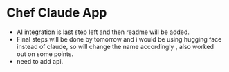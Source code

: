 # Chef Claude App
- AI integration is last step left and then readme will be added.
- Final steps will be done by tomorrow and i would be using hugging face instead of claude, so will change the name accordingly , also worked out on some points.
- need to add api.
